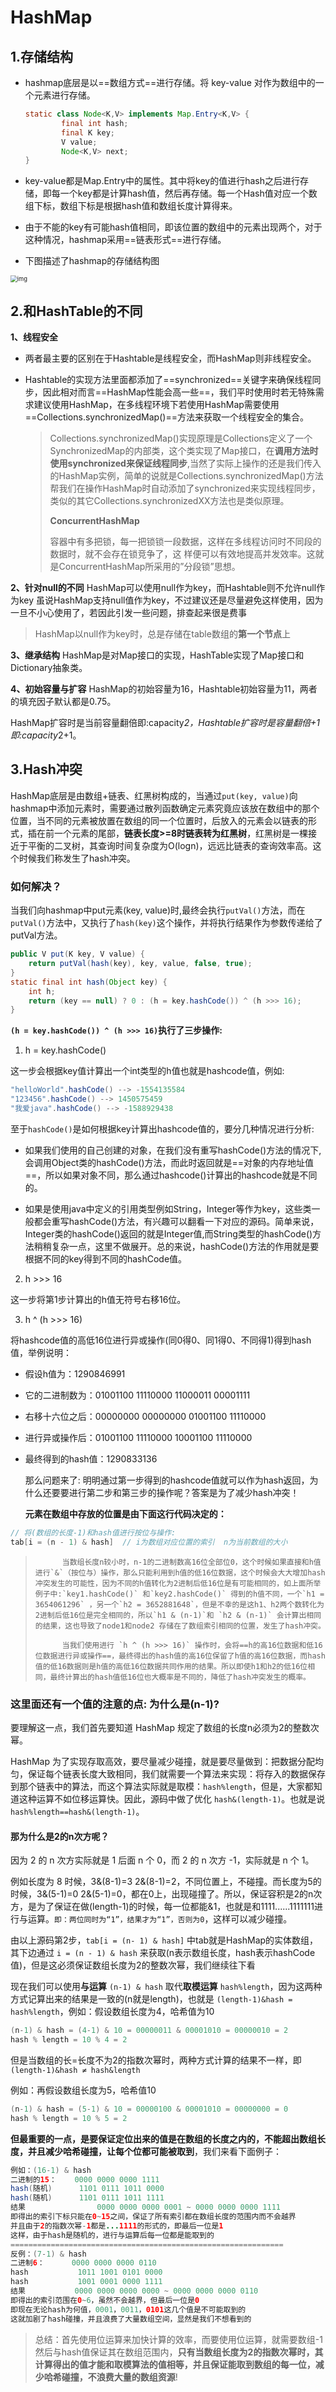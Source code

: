# HashMap

## 1.存储结构

- hashmap底层是以==数组方式==进行存储。将 key-value 对作为数组中的一个元素进行存储。

  ```java
  static class Node<K,V> implements Map.Entry<K,V> {
          final int hash;
          final K key;
          V value;
          Node<K,V> next;
  }
  ```

  

- key-value都是Map.Entry中的属性。其中将key的值进行hash之后进行存储，即每一个key都是计算hash值，然后再存储。每一个Hash值对应一个数组下标，数组下标是根据hash值和数组长度计算得来。

- 由于不能的key有可能hash值相同，即该位置的数组中的元素出现两个，对于这种情况，hashmap采用==链表形式==进行存储。

- 下图描述了hashmap的存储结构图

<img src="https://img-blog.csdn.net/20171127105027500?watermark/2/text/aHR0cDovL2Jsb2cuY3Nkbi5uZXQvanVuY2hlbmJiMDQzMA==/font/5a6L5L2T/fontsize/400/fill/I0JBQkFCMA==/dissolve/70/gravity/SouthEast" alt="img" style="zoom: 67%;" />

## 2.和HashTable的不同

**1、线程安全**

- 两者最主要的区别在于Hashtable是线程安全，而HashMap则非线程安全。

- Hashtable的实现方法里面都添加了==synchronized==关键字来确保线程同步，因此相对而言==HashMap性能会高一些==，我们平时使用时若无特殊需求建议使用HashMap，在多线程环境下若使用HashMap需要使用==Collections.synchronizedMap()==方法来获取一个线程安全的集合。

  > ​    Collections.synchronizedMap()实现原理是Collections定义了一个SynchronizedMap的内部类，这个类实现了Map接口，在**调用方法时使用synchronized来保证线程同步**,当然了实际上操作的还是我们传入的HashMap实例，简单的说就是Collections.synchronizedMap()方法帮我们在操作HashMap时自动添加了synchronized来实现线程同步，类似的其它Collections.synchronizedXX方法也是类似原理。
  >
  > **ConcurrentHashMap**
  >
  > ​    容器中有多把锁，每一把锁锁一段数据，这样在多线程访问时不同段的数据时，就不会存在锁竞争了，这 样便可以有效地提高并发效率。这就是ConcurrentHashMap所采用的”分段锁”思想。

**2、针对null的不同**
  HashMap可以使用null作为key，而Hashtable则不允许null作为key
  虽说HashMap支持null值作为key，不过建议还是尽量避免这样使用，因为一旦不小心使用了，若因此引发一些问题，排查起来很是费事

> HashMap以null作为key时，总是存储在table数组的**第一个节点**上

**3、继承结构**
HashMap是对Map接口的实现，HashTable实现了Map接口和Dictionary抽象类。

**4、初始容量与扩容**
HashMap的初始容量为16，Hashtable初始容量为11，两者的填充因子默认都是0.75。

HashMap扩容时是当前容量翻倍即:capacity*2，Hashtable扩容时是容量翻倍+1即:capacity*2+1。

## 3.Hash冲突

  HashMap底层是由数组+链表、红黑树构成的，当通过`put(key, value)`向hashmap中添加元素时，需要通过散列函数确定元素究竟应该放在数组中的那个位置，当不同的元素被放置在数组的同一个位置时，后放入的元素会以链表的形式，插在前一个元素的尾部，**链表长度>=8时链表转为红黑树**，红黑树是一棵接近于平衡的二叉树，其查询时间复杂度为O(logn)，远远比链表的查询效率高。这个时候我们称发生了hash冲突。

### 如何解决？

  当我们向hashmap中put元素(key, value)时,最终会执行`putVal()`方法，而在`putVal()`方法中，又执行了`hash(key)`这个操作，并将执行结果作为参数传递给了putVal方法。

```java
public V put(K key, V value) {
    return putVal(hash(key), key, value, false, true);
}
static final int hash(Object key) {
    int h;
    return (key == null) ? 0 : (h = key.hashCode()) ^ (h >>> 16);
}
```

  **`(h = key.hashCode()) ^ (h >>> 16)`执行了三步操作:**

1. h = key.hashCode()

  这一步会根据key值计算出一个int类型的h值也就是hashcode值，例如:

```java
"helloWorld".hashCode() --> -1554135584
"123456".hashCode() --> 1450575459
"我爱java".hashCode() --> -1588929438
```

  至于`hashCode()`是如何根据key计算出hashcode值的，要分几种情况进行分析:

- 如果我们使用的自己创建的对象，在我们没有重写hashCode()方法的情况下,会调用Object类的hashCode()方法，而此时返回就是==对象的内存地址值==，所以如果对象不同，那么通过hashcode()计算出的hashcode就是不同的。

- 如果是使用java中定义的引用类型例如String，Integer等作为key，这些类一般都会重写hashCode()方法，有兴趣可以翻看一下对应的源码。简单来说，Integer类的hashCode()返回的就是Integer值,而String类型的hashCode()方法稍稍复杂一点，这里不做展开。总的来说，hashCode()方法的作用就是要根据不同的key得到不同的hashCode值。

2. h >>> 16

  这一步将第1步计算出的h值无符号右移16位。

3. h ^ (h >>> 16)

  将hashcode值的高低16位进行异或操作(同0得0、同1得0、不同得1)得到hash值，举例说明：

- 假设h值为：1290846991
- 它的二进制数为：01001100 11110000 11000011 00001111
- 右移十六位之后：00000000 00000000 01001100 11110000
- 进行异或操作后：01001100 11110000 10001100 11110000
- 最终得到的hash值：1290833136

  那么问题来了: 明明通过第一步得到的hashcode值就可以作为hash返回，为什么还要要进行第二步和第三步的操作呢？答案是为了减少hash冲突！

  **元素在数组中存放的位置是由下面这行代码决定的：**

```java
// 将(数组的长度-1)和hash值进行按位与操作:
tab[i = (n - 1) & hash]  // i为数组对应位置的索引  n为当前数组的大小
```

>	    ​    当数组长度n较小时，n-1的二进制数高16位全部位0，这个时候如果直接和h值进行`&`（按位与）操作，那么只能利用到h值的低16位数据，这个时候会大大增加hash冲突发生的可能性，因为不同的h值转化为2进制后低16位是有可能相同的，如上面所举例子中:`key1.hashCode()` 和`key2.hashCode()` 得到的h值不同，一个`h1 = 3654061296` ，另一个`h2 = 3652881648`，但是不幸的是这h1、h2两个数转化为2进制后低16位是完全相同的，所以`h1 & (n-1)`和 `h2 & (n-1)` 会计算出相同的结果，这也导致了node1和node2 存储在了数组索引相同的位置，发生了hash冲突。
>
>	    ​    当我们使用进行 `h ^ (h >>> 16)` 操作时，会将==h的高16位数据和低16位数据进行异或操作==，最终得出的hash值的高16位保留了h值的高16位数据，而hash值的低16数据则是h值的高低16位数据共同作用的结果。所以即使h1和h2的低16位相同，最终计算出的hash值低16位也大概率是不同的，降低了hash冲突发生的概率。

### 这里面还有一个值的注意的点: 为什么是(n-1)?

  要理解这一点，我们首先要知道 HashMap 规定了数组的长度n必须为2的整数次幂。

  HashMap 为了实现存取高效，要尽量减少碰撞，就是要尽量做到：把数据分配均匀，保证每个链表长度大致相同，我们就需要一个算法来实现：将存入的数据保存到那个链表中的算法，而这个算法实际就是取模：`hash%length`，但是，大家都知道这种运算不如位移运算快。因此，源码中做了优化 `hash&(length-1)`。也就是说 `hash%length==hash&(length-1)`。

#### 那为什么是2的n次方呢？

  因为 2 的 n 次方实际就是 1 后面 n 个 0，而 2 的 n 次方 -1，实际就是 n 个 1。

  例如长度为 8 时候，3&(8-1)=3 2&(8-1)=2，不同位置上，不碰撞。而长度为5的时候，3&(5-1)=0 2&(5-1)=0，都在0上，出现碰撞了。所以，保证容积是2的n次方，是为了保证在做(length-1)的时候，每一位都能&1，也就是和1111......1111111进行与运算。`即：两位同时为“1”，结果才为“1”，否则为0`，这样可以减少碰撞。

  由以上源码第2步，`tab[i = (n- 1) & hash]` 中tab就是HashMap的实体数组，其下边通过 `i = (n - 1) & hash` 来获取(n表示数组长度，hash表示hashCode值)，但是这必须保证数组长度为2的整数次幂，我们继续往下看

  现在我们可以使用**与运算** `(n-1) & hash` 取代**取模运算** `hash%length`，因为这两种方式记算出来的结果是一致的(n就是length)，也就是 `(length-1)&hash = hash%length`，例如：假设数组长度为4，哈希值为10

```java
(n-1) & hash = (4-1) & 10 = 00000011 & 00001010 = 00000010 = 2
hash % length = 10 % 4 = 2
```

  但是当数组的长=长度不为2的指数次幂时，两种方式计算的结果不一样，即`(length-1)&hash ≠ hash&length`

  例如：再假设数组长度为5，哈希值10

```java
(n-1) & hash = (5-1) & 10 = 00000100 & 00001010 = 00000000 = 0
hash % length = 10 % 5 = 2
```

  **但最重要的一点，是要保证定位出来的值是在数组的长度之内的，不能超出数组长度，并且减少哈希碰撞，让每个位都可能被取到**，我们来看下面例子：

```java
例如：(16-1) & hash
二进制的15：    0000 0000 0000 1111
hash(随机)      1101 0111 1011 0000
hash(随机)      1101 0111 1011 1111
结果                0000 0000 0000 0001 ~ 0000 0000 0000 1111
即得出的索引下标只能在0~15之间，保证了所有索引都在数组长度的范围内而不会越界
并且由于2的指数次幂-1都是...1111的形式的，即最后一位是1
这样，由于hash是随机的，进行与运算后每一位都是能取到的
=============================================================
反例：(7-1) & hash
二进制6：      0000 0000 0000 0110
hash           1011 1001 0101 0000
hash           1001 0001 0000 1111
结果           0000 0000 0000 0000 ~ 0000 0000 0000 0110
即得出的索引范围在0~6，虽然不会越界，但最后一位是0
即现在无论hash为何值，0001，0011，0101这几个值是不可能取到的
这就加剧了hash碰撞，并且浪费了大量数组空间，显然是我们不想看到的
```

> 总结：首先使用位运算来加快计算的效率，而要使用位运算，就需要数组-1然后与hash值保证其在数组范围内，**只有当数组长度为2的指数次幂时，其计算得出的值才能和取模算法的值相等，并且保证能取到数组的每一位，减少哈希碰撞，不浪费大量的数组资源**!